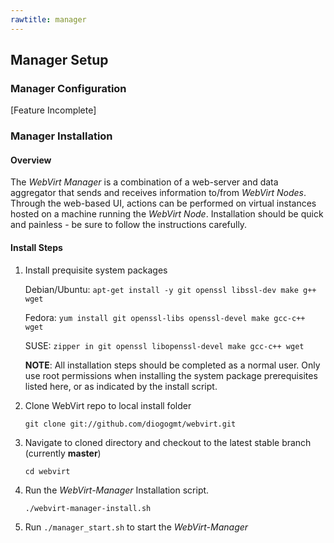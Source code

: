 ```yaml
---
rawtitle: manager
---
```

## Manager Setup ##

### Manager Configuration ###

\[Feature Incomplete\]

### Manager Installation ###

#### Overview ####

The *WebVirt Manager* is a combination of a web-server and data aggregator that sends and receives information to/from *WebVirt Nodes*.  Through the web-based UI, actions can be performed on virtual instances hosted on a machine running the *WebVirt Node*.  Installation should be quick and painless - be sure to follow the instructions carefully.

#### Install Steps ####


1.  Install prequisite system packages

    Debian/Ubuntu: `apt-get install -y git openssl libssl-dev make g++ wget`

    Fedora:        `yum install git openssl-libs openssl-devel make gcc-c++ wget`
    
    SUSE:          `zipper in git openssl libopenssl-devel make gcc-c++ wget`

    **NOTE**: All installation steps should be completed as a normal user.  Only use root permissions when installing the system package prerequisites listed here, or as indicated by the install script.

2.  Clone WebVirt repo to local install folder

    `git clone git://github.com/diogogmt/webvirt.git`

3.  Navigate to cloned directory and checkout to the latest stable branch (currently **master**)
    
    `cd webvirt` 
    
4.  Run the *WebVirt-Manager* Installation script.

    `./webvirt-manager-install.sh`

5.  Run `./manager_start.sh` to start the *WebVirt-Manager*